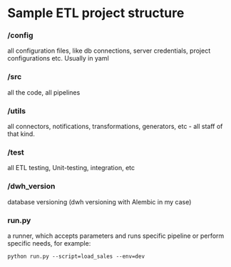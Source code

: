 # Sample ETL project structure

### /config 
all configuration files, like db connections, server credentials, project configurations etc. Usually in yaml

### /src 
all the code, all pipelines

### /utils 
all connectors, notifications, transformations, generators, etc - all staff of that kind.

### /test 
all ETL testing, Unit-testing, integration, etc

### /dwh_version
database versioning (dwh versioning with Alembic in my case)

### run.py
a runner, which accepts parameters and runs specific pipeline or perform specific needs, for example:

`python run.py --script=load_sales --env=dev`


